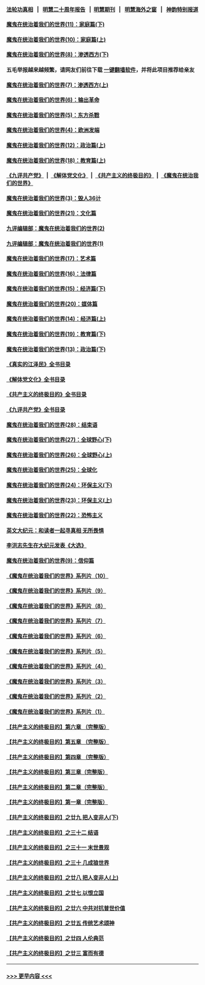 #### [法轮功真相](https://github.com/gfw-breaker/truth/blob/master/README.md?t=0) &nbsp;&nbsp;|&nbsp;&nbsp; [明慧二十周年报告](https://github.com/gfw-breaker/mh-reports/blob/master/README.md?t=0) &nbsp;&nbsp;|&nbsp;&nbsp;[明慧期刊](https://github.com/gfw-breaker/mh-qikan) &nbsp;&nbsp;|&nbsp;&nbsp; [明慧海外之窗](https://github.com/gfw-breaker/mh-news/blob/master/README.md?t=0) &nbsp;&nbsp;|&nbsp;&nbsp; [神韵特别报道](https://github.com/gfw-breaker/mh-news/blob/master/shenyun.md?t=0)
#### [魔鬼在统治着我们的世界(11)：家庭篇(下)](../pages/nsc422/n10440961.md?t=11202250) 
#### [魔鬼在统治着我们的世界(10)：家庭篇(上)](../pages/nsc422/n10435448.md?t=11202250) 
#### [魔鬼在统治着我们的世界(8)：渗透西方(下)](../pages/nsc422/n10429603.md?t=11202250) 
#### 五毛举报越来越频繁，请网友们前往下载 [一键翻墙软件](https://github.com/gfw-breaker/ssr-accounts)，并将此项目推荐给亲友
#### [魔鬼在统治着我们的世界(7)：渗透西方(上)](../pages/nsc422/n10426013.md?t=11202250) 
#### [魔鬼在统治着我们的世界(6)：输出革命](../pages/nsc422/n10421536.md?t=11202250) 
#### [魔鬼在统治着我们的世界(5)：东方杀戮](../pages/nsc422/n10417707.md?t=11202250) 
#### [魔鬼在统治着我们的世界(4)：欧洲发端](../pages/nsc422/n10414890.md?t=11202250) 
#### [魔鬼在统治着我们的世界(12)：政治篇(上)](../pages/nsc422/n10444576.md?t=11202250) 
#### [魔鬼在统治着我们的世界(18)：教育篇(上)](../pages/nsc422/n10526970.md?t=11202250) 
#### [《九评共产党》](https://github.com/begood0513/9ping.md/blob/master/README.md) &nbsp;|&nbsp; [《解体党文化》](../../../../jtdwh.md/blob/master/README.md)  &nbsp;|&nbsp; [《共产主义的终极目的》](../../../../gczydzjmd.md/blob/master/README.md) &nbsp;|&nbsp; [《魔鬼在统治我们的世界》](../../../../mgztzwmdsj.md/blob/master/README.md) 
#### [魔鬼在统治着我们的世界(3)：毁人36计](../pages/nsc422/n10411583.md?t=11202250) 
#### [魔鬼在统治着我们的世界(21)：文化篇](../pages/nsc422/n10597706.md?t=11202250) 
#### [九评编辑部：魔鬼在统治着我们的世界(2)](../pages/nsc422/n10410036.md?t=11202250) 
#### [九评编辑部：魔鬼在统治着我们的世界(1)](../pages/nsc422/n10406825.md?t=11202250) 
#### [魔鬼在统治着我们的世界(17)：艺术篇](../pages/nsc422/n10499093.md?t=11202250) 
#### [魔鬼在统治着我们的世界(16)：法律篇](../pages/nsc422/n10485969.md?t=11202250) 
#### [魔鬼在统治着我们的世界(15)：经济篇(下)](../pages/nsc422/n10469975.md?t=11202250) 
#### [魔鬼在统治着我们的世界(20)：媒体篇](../pages/nsc422/n10586579.md?t=11202250) 
#### [魔鬼在统治着我们的世界(14)：经济篇(上)](../pages/nsc422/n10457370.md?t=11202250) 
#### [魔鬼在统治着我们的世界(19)：教育篇(下)](../pages/nsc422/n10564808.md?t=11202250) 
#### [魔鬼在统治着我们的世界(13)：政治篇(下)](../pages/nsc422/n10448270.md?t=11202250) 
#### [《真实的江泽民》全书目录](../pages/nsc422/n13721399.md?t=11202250) 
#### [《解体党文化》全书目录](../pages/nsc422/n13721157.md?t=11202250) 
#### [《共产主义的终极目的》全书目录](../pages/nsc422/n13721048.md?t=11202250) 
#### [《九评共产党》全书目录](../pages/nsc422/n13708085.md?t=11202250) 
#### [魔鬼在统治着我们的世界(28)：结束语](../pages/nsc422/n10936246.md?t=11202250) 
#### [魔鬼在统治着我们的世界(27)：全球野心(下)](../pages/nsc422/n10928319.md?t=11202250) 
#### [魔鬼在统治着我们的世界(26)：全球野心(上)](../pages/nsc422/n10900318.md?t=11202250) 
#### [魔鬼在统治着我们的世界(25)：全球化](../pages/nsc422/n10788205.md?t=11202250) 
#### [魔鬼在统治着我们的世界(24)：环保主义(下)](../pages/nsc422/n10695307.md?t=11202250) 
#### [魔鬼在统治着我们的世界(23)：环保主义(上)](../pages/nsc422/n10688613.md?t=11202250) 
#### [魔鬼在统治着我们的世界(22)：恐怖主义](../pages/nsc422/n10614727.md?t=11202250) 
#### [英文大纪元：和读者一起寻真相 无所畏惧](../pages/nsc422/n12542027.md?t=11202250) 
#### [李洪志先生在大纪元发表《大选》](../pages/nsc422/n12534746.md?t=11202250) 
#### [魔鬼在统治着我们的世界(9)：信仰篇](../pages/nsc422/n10432159.md?t=11202250) 
#### [《魔鬼在统治着我们的世界》系列片（10）](../pages/nsc422/n12292670.md?t=11202250) 
#### [《魔鬼在统治着我们的世界》系列片（9）](../pages/nsc422/n12290859.md?t=11202250) 
#### [《魔鬼在统治着我们的世界》系列片（8）](../pages/nsc422/n12287445.md?t=11202250) 
#### [《魔鬼在统治着我们的世界》系列片（7）](../pages/nsc422/n12283425.md?t=11202250) 
#### [《魔鬼在统治着我们的世界》系列片（6）](../pages/nsc422/n12282314.md?t=11202250) 
#### [《魔鬼在统治着我们的世界》系列片（5）](../pages/nsc422/n12281419.md?t=11202250) 
#### [《魔鬼在统治着我们的世界》系列片（4）](../pages/nsc422/n12274024.md?t=11202250) 
#### [《魔鬼在统治着我们的世界》系列片（3）](../pages/nsc422/n12271322.md?t=11202250) 
#### [《魔鬼在统治着我们的世界》系列片（2）](../pages/nsc422/n12269049.md?t=11202250) 
#### [《魔鬼在统治着我们的世界》系列片（1）](../pages/nsc422/n12267575.md?t=11202250) 
#### [【共产主义的终极目的】第六章 （完整版）](../pages/nsc422/n11428913.md?t=11202250) 
#### [【共产主义的终极目的】第五章 （完整版）](../pages/nsc422/n11428912.md?t=11202250) 
#### [【共产主义的终极目的】第四章 （完整版）](../pages/nsc422/n11428907.md?t=11202250) 
#### [【共产主义的终极目的】第三章（完整版）](../pages/nsc422/n11428848.md?t=11202250) 
#### [【共产主义的终极目的】第二章（完整版）](../pages/nsc422/n11428831.md?t=11202250) 
#### [【共产主义的终极目的】第一章（完整版）](../pages/nsc422/n11417651.md?t=11202250) 
#### [【共产主义的终极目的】之廿九 把人变非人(下)](../pages/nsc422/n11344140.md?t=11202250) 
#### [【共产主义的终极目的】之三十二 结语](../pages/nsc422/n11360535.md?t=11202250) 
#### [【共产主义的终极目的】之三十一 末世景观](../pages/nsc422/n11351129.md?t=11202250) 
#### [【共产主义的终极目的】之三十 几成狼世界](../pages/nsc422/n11348280.md?t=11202250) 
#### [【共产主义的终极目的】之廿八 把人变非人(上)](../pages/nsc422/n11340492.md?t=11202250) 
#### [【共产主义的终极目的】之廿七 以恨立国](../pages/nsc422/n11336944.md?t=11202250) 
#### [【共产主义的终极目的】之廿六 中共对抗普世价值](../pages/nsc422/n11324785.md?t=11202250) 
#### [【共产主义的终极目的】之廿五 传统艺术颂神](../pages/nsc422/n11296396.md?t=11202250) 
#### [【共产主义的终极目的】之廿四 人伦典范](../pages/nsc422/n11296397.md?t=11202250) 
#### [【共产主义的终极目的】之廿三 富而有德](../pages/nsc422/n11283598.md?t=11202250) 

----
#### [ >>> 更早内容 <<< ](../indexes/nsc422-earlier.md)
